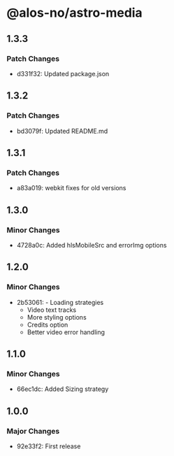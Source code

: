 # @alos-no/astro-media

## 1.3.3

### Patch Changes

- d331f32: Updated package.json

## 1.3.2

### Patch Changes

- bd3079f: Updated README.md

## 1.3.1

### Patch Changes

- a83a019: webkit fixes for old versions

## 1.3.0

### Minor Changes

- 4728a0c: Added hlsMobileSrc and errorImg options

## 1.2.0

### Minor Changes

- 2b53061: - Loading strategies
  - Video text tracks
  - More styling options
  - Credits option
  - Better video error handling

## 1.1.0

### Minor Changes

- 66ec1dc: Added Sizing strategy

## 1.0.0

### Major Changes

- 92e33f2: First release
